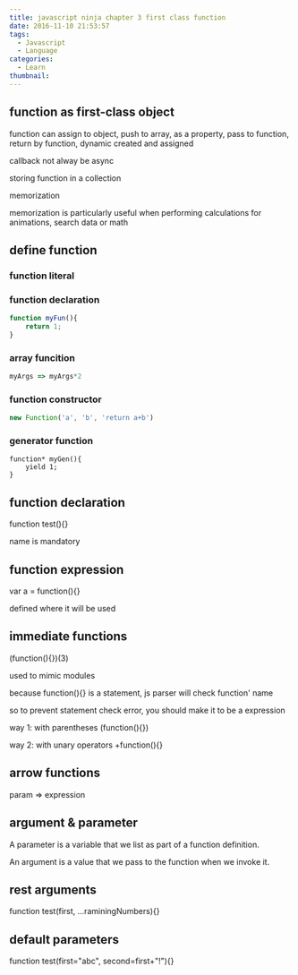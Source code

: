 ```yaml
---
title: javascript ninja chapter 3 first class function
date: 2016-11-10 21:53:57
tags:
  - Javascript
  - Language
categories:
  - Learn 
thumbnail: 
---
```


## function as first-class object

function can assign to object, push to array, as a property, pass to function, return by function, dynamic created and assigned

callback not alway be async

storing function in a collection

memorization

memorization is particularly useful when performing calculations for animations, search data or math

## define function

### function literal

### function declaration

```javascript
function myFun(){
    return 1;
}
```

### array funcition

```javascript
myArgs => myArgs*2
```


### function constructor

```javascript
new Function('a', 'b', 'return a+b')
```


### generator function

```
function* myGen(){
    yield 1;
}
```

## function declaration

function test(){}

name is mandatory

## function expression

var a = function(){}

defined where it will be used

## immediate functions

(function(){})(3)

used to mimic modules

because function(){} is a statement, js parser will check function' name

so to prevent statement check error, you should make it to be a expression

way 1: with parentheses (function(){})

way 2: with unary operators  +function(){}

## arrow functions

param => expression

## argument & parameter

A parameter is a variable that we list as part of a function definition.

An argument is a value that we pass to the function when we invoke it.

## rest arguments

function test(first, ...raminingNumbers){}

## default parameters

function test(first="abc", second=first+"!"){}
